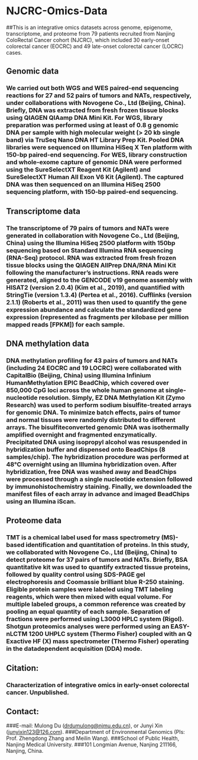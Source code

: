 # NJCRC-Omics-Data

##This is an integrative omics datasets across genome, epigenome, transcriptome, and proteome from 79 patients recruited from Nanjing ColoRectal Cancer cohort (NJCRC), which included 30 early-onset colorectal cancer (EOCRC) and 49 late-onset colorectal cancer (LOCRC) cases. 

## Genomic data

### We carried out both WGS and WES paired-end sequencing reactions for 27 and 52 pairs of tumors and NATs, respectively, under collaborations with Novogene Co., Ltd (Beijing, China). Briefly, DNA was extracted from fresh frozen tissue blocks using QIAGEN QIAamp DNA Mini Kit. For WGS, library preparation was performed using at least of 0.8 g genomic DNA per sample with high molecular weight (> 20 kb single band) via TruSeq Nano DNA HT Library Prep Kit. Pooled DNA libraries were sequenced on Illumina HiSeq X Ten platform with 150-bp paired-end sequencing. For WES, library construction and whole-exome capture of genomic DNA were performed using the SureSelectXT Reagent Kit (Agilent) and SureSelectXT Human All Exon V6 Kit (Agilent). The captured DNA was then sequenced on an Illumina HiSeq 2500 sequencing platform, with 150-bp paired-end sequencing.

## Transcriptome data

### The transcriptome of 79 pairs of tumors and NATs were generated in collaboration with Novogene Co., Ltd (Beijing, China) using the Illumina HiSeq 2500 platform with 150bp sequencing based on Standard Illumina RNA sequencing (RNA-Seq) protocol. RNA was extracted from fresh frozen tissue blocks using the QIAGEN AllPrep DNA/RNA Mini Kit following the manufacturer’s instructions. RNA reads were generated, aligned to the GENCODE v19 genome assembly with HISAT2 (version 2.0.4) (Kim et al., 2019), and quantified with StringTie (version 1.3.4) (Pertea et al., 2016). Cufflinks (version 2.1.1) (Roberts et al., 2011) was then used to quantify the gene expression abundance and calculate the standardized gene expression (represented as fragments per kilobase per million mapped reads [FPKM]) for each sample.

## DNA methylation data

### DNA methylation profiling for 43 pairs of tumors and NATs (including 24 EOCRC and 19 LOCRC) were collaborated with CapitalBio (Beijing, China) using Illumina Infinium HumanMethylation EPIC BeadChip, which covered over 850,000 CpG loci across the whole human genome at single-nucleotide resolution. Simply, EZ DNA Methylation Kit (Zymo Research) was used to perform sodium bisulfite-treated arrays for genomic DNA. To minimize batch effects, pairs of tumor and normal tissues were randomly distributed to different arrays. The bisulfiteconverted genomic DNA was isothermally amplified overnight and fragmented enzymatically. Precipitated DNA using isopropyl alcohol was resuspended in hybridization buffer and dispensed onto BeadChips (8 samples/chip). The hybridization procedure was performed at 48°C overnight using an Illumina hybridization oven. After hybridization, free DNA was washed away and BeadChips were processed through a single nucleotide extension followed by immunohistochemistry staining. Finally, we downloaded the manifest files of each array in advance and imaged BeadChips using an Illumina iScan.

## Proteome data

### TMT is a chemical label used for mass spectrometry (MS)-based identification and quantitation of proteins. In this study, we collaborated with Novogene Co., Ltd (Beijing, China) to detect proteome for 37 pairs of tumors and NATs. Briefly, BSA quantitative kit was used to quantify extracted tissue proteins, followed by quality control using SDS-PAGE gel electrophoresis and Coomassie brilliant blue R-250 staining. Eligible protein samples were labeled using TMT labeling reagents, which were then mixed with equal volume. For multiple labeled groups, a common reference was created by pooling an equal quantity of each sample. Separation of fractions were performed using L3000 HPLC system (Rigol). Shotgun proteomics analyses were performed using an EASY-nLCTM 1200 UHPLC system (Thermo Fisher) coupled with an Q Exactive HF (X) mass spectrometer (Thermo Fisher) operating in the datadependent acquisition (DDA) mode. 


## Citation:
### Characterization of integrative omics in early-onset colorectal cancer. Unpublished.


## Contact:
###E-mail: Mulong Du (drdumulong@njmu.edu.cn), or Junyi Xin (junyixin123@126.com).
###Department of Environmental Genomics (PIs: Prof. Zhengdong Zhang and Meilin Wang).
###School of Public Health, Nanjing Medical University.
###101 Longmian Avenue, Nanjing 211166, Nanjing, China.
